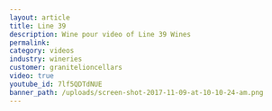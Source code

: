 ```yaml
---
layout: article
title: Line 39
description: Wine pour video of Line 39 Wines
permalink:
category: videos
industry: wineries
customer: granitelioncellars
video: true
youtube_id: 7lf5QDTdNUE
banner_path: /uploads/screen-shot-2017-11-09-at-10-10-24-am.png
---
```



